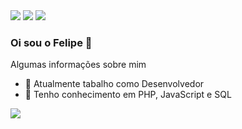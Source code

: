 <div> 
  <a href="https://instagram.com/fepeenha" target="_blank"><img src="https://img.shields.io/badge/-Instagram-%23E4405F?style=for-the-badge&logo=instagram&logoColor=white" target="_blank"></a>
  <a href = "mailto:felipepenha01@icloud.com"><img src="https://img.shields.io/badge/-Gmail-%23333?style=for-the-badge&logo=gmail&logoColor=white" target="_blank"></a>
  <a href="https://www.linkedin.com/in/fepeenha" target="_blank"><img src="https://img.shields.io/badge/-LinkedIn-%230077B5?style=for-the-badge&logo=linkedin&logoColor=white" target="_blank"></a> 
</div>

### Oi sou o Felipe 👋

Algumas informações sobre mim

- 🔭 Atualmente tabalho como Desenvolvedor
- 🌱 Tenho conhecimento em PHP, JavaScript e SQL

<picture>
  <source
    srcset="https://github-readme-stats.vercel.app/api/top-langs/?username=loyfus&layout=compact&theme=dark"
    media="(prefers-color-scheme: dark)"
  />
  <source
    srcset="https://github-readme-stats.vercel.app/api/top-langs/?username=loyfus&layout=compact"
    media="(prefers-color-scheme: dark), (prefers-color-scheme: no-preference)"
  />
  <img src="https://github-readme-stats.vercel.app/api/top-langs/?username=loyfus&layout=compact" />
</picture>

